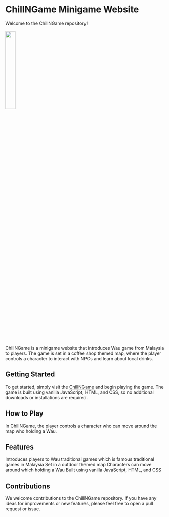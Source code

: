# ChillNGame Minigame Website
Welcome to the ChillNGame repository!<br/><br/>
<img src="https://user-images.githubusercontent.com/94769901/213904680-fb1affb1-8484-4097-bac9-80d13919ad05.JPG" width=25% height=25% radius=30%>

ChillNGame is a minigame website that introduces Wau game from Malaysia to players. The game is set in a coffee shop themed map, where the player controls a character to interact with NPCs and learn about local drinks.

## Getting Started
To get started, simply visit the <a href= "https://limhonting.github.io/TCS-Mini-Game/">ChillNGame</a> and begin playing the game. The game is built using vanilla JavaScript, HTML, and CSS, so no additional downloads or installations are required.

## How to Play
In ChillNGame, the player controls a character who can move around the map who holding a Wau.

## Features
Introduces players to Wau traditional games which is famous traditional games in Malaysia
Set in a outdoor themed map
Characters can move around which holding a Wau
Built using vanilla JavaScript, HTML, and CSS

## Contributions
We welcome contributions to the ChillNGame repository. If you have any ideas for improvements or new features, please feel free to open a pull request or issue.
